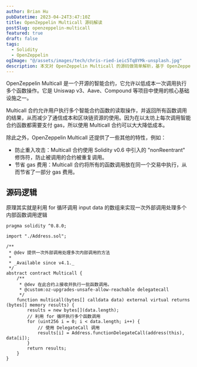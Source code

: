 ```yaml
---
author: Brian Hu
pubDatetime: 2023-04-24T3:47:10Z
title: OpenZeppelin Multicall 源码解读
postSlug: openzeppelin-multicall
featured: true
draft: false
tags:
  - Solidity
  - OpenZeppelin
ogImage: "@/assets/images/tech/chris-ried-ieic5Tq8YMk-unsplash.jpg"
description: 本文对 OpenZeppelin Multicall 的源码做简单解析，基于 OpenZeppelin v4.5.0 版本。
---
```


OpenZeppelin Multicall 是一个开源的智能合约，它允许以低成本一次调用执行多个函数操作。它是 Uniswap v3、Aave、Compound 等项目中使用的核心基础设施之一。

Multicall 合约允许用户执行多个智能合约函数的读取操作，并返回所有函数调用的结果，从而减少了通信成本和区块链资源的使用。因为在以太坊上每次调用智能合约函数都需要支付 gas，所以使用 Multicall 合约可以大大降低成本。

除此之外，OpenZeppelin Multicall 还提供了一些其他的特性，例如：

- 防止重入攻击：Multicall 合约使用 Solidity v0.6 中引入的 "nonReentrant" 修饰符，防止被调用的合约被重复调用。
- 节省 gas 费用：Multicall 合约将所有的函数调用放在同一个交易中执行，从而节省了一部分 gas 费用。

## 源码逻辑

原理其实就是利用 for 循环调用 input data 的数组来实现一次外部调用处理多个内部函数调用逻辑

```solidity
pragma solidity ^0.8.0;

import "./Address.sol";

/**
 * @dev 提供一次外部调用处理多次内部调用的方法
 *
 * _Available since v4.1._
 */
abstract contract Multicall {
    /**
     * @dev 在此合约上接收并执行一批函数调用。
     * @custom:oz-upgrades-unsafe-allow-reachable delegatecall
     */
    function multicall(bytes[] calldata data) external virtual returns (bytes[] memory results) {
        results = new bytes[](data.length);
        // 利用 for 循环执行多个函数调用
        for (uint256 i = 0; i < data.length; i++) {
            // 使用 DelegateCall 调用
            results[i] = Address.functionDelegateCall(address(this), data[i]);
        }
        return results;
    }
}
```

